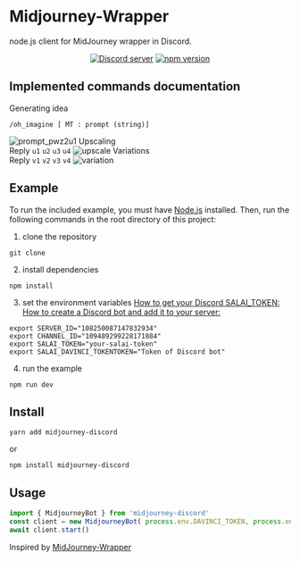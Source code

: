 # Midjourney-Wrapper

node.js client for MidJourney wrapper in Discord.
<div align="center">
	<p>
		<a href="https://discord.gg/dP95gZ8z"><img src="https://img.shields.io/discord/1082500871478329374?color=5865F2&logo=discord&logoColor=white" alt="Discord server" /></a>
		<a href="https://www.npmjs.com/package/midjourney-discord"><img src="https://img.shields.io/npm/v/midjourney-discord.svg?maxAge=3600" alt="npm version" /></a>
	</p>
</div>


## Implemented commands documentation
Generating idea
```
/oh_imagine [ MT : prompt (string)]
```
![prompt_pwz2u1](https://res.cloudinary.com/dfswecori/image/upload/v1682423171/eric/prompt_pwz2u1.gif)
Upscaling   
Reply `u1` `u2` `u3` `u4` 
![upscale](https://res.cloudinary.com/dfswecori/image/upload/v1682423366/eric/upscale_n5b4go.gif)
Variations  
Reply  `v1` `v2` `v3` `v4`
![variation](https://res.cloudinary.com/dfswecori/image/upload/v1682423164/eric/variation_hkpsx0.gif)
## Example
To run the included example, you must have [Node.js](https://nodejs.org/en) installed. Then, run the following commands in the root directory of this project:


1. clone the repository
```
git clone
```
2. install dependencies
```
npm install
```
3. set the environment variables
   [How to get your Discord SALAI_TOKEN:](https://www.androidauthority.com/get-discord-token-3149920/)
   [How to create a Discord bot and add it to your server:](https://www.xda-developers.com/how-to-create-discord-bot/)
```
export SERVER_ID="108250087147832934"
export CHANNEL_ID="109489299228171884"
export SALAI_TOKEN="your-salai-token"
export SALAI_DAVINCI_TOKENTOKEN="Token of Discord bot"
```
4. run the example
```
npm run dev
```

## Install
```
yarn add midjourney-discord
```
or
```
npm install midjourney-discord
```

## Usage
```js
import { MidjourneyBot } from 'midjourney-discord'
const client = new MidjourneyBot( process.env.DAVINCI_TOKEN, process.env.SALAI_TOKEN, process.env.SERVER_ID, process.env.CHANNEL_ID)
await client.start()
```



Inspired by [MidJourney-Wrapper](https://github.com/Wildric-Auric/MidJourney-Wrapper)
